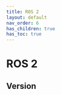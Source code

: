 ```yaml
---
title: ROS 2
layout: default
nav_order: 6
has_children: true
has_toc: true
---
```


# ROS 2

## Version


